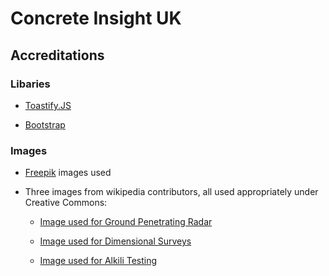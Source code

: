 # Concrete Insight UK

## Accreditations

### Libaries

+ <a href="https://www.npmjs.com/package/toastify-js">Toastify.JS</a>

+ <a href="https://getbootstrap.com/docs/5.0/getting-started/introduction/">Bootstrap</a>

### Images

+ <a href="https://www.freepik.com/">Freepik</a> images used

+ Three images from wikipedia contributors, all used appropriately under Creative Commons:


    +  <a href="https://commons.wikimedia.org/wiki/File:Ground_Penetrating_Radar_in_use.jpg">Image used for Ground Penetrating Radar</a> 

    +  <a href="https://commons.wikimedia.org/wiki/File:Total-Robotic-Station.jpg">Image used for Dimensional Surveys</a> 

    +  <a href="https://commons.wikimedia.org/wiki/File:ASR_concrete_pillar_National_Gallery_of_Canada_02.jpg">Image used for Alkili Testing</a>